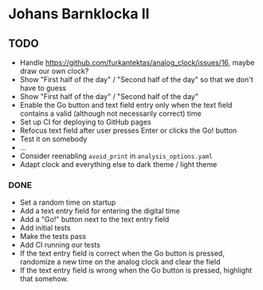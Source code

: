 # Johans Barnklocka II

## TODO
* Handle <https://github.com/furkantektas/analog_clock/issues/16>, maybe draw
  our own clock?
* Show "First half of the day" / "Second half of the day" so that we don't have
  to guess
* Show "First half of the day" / "Second half of the day"
* Enable the Go button and text field entry only when the text field contains a
  valid (although not necessarily correct) time
* Set up CI for deploying to GitHub pages
* Refocus text field after user presses Enter or clicks the Go! button
* Test it on somebody
* ...
* Consider reenabling `avoid_print` in `analysis_options.yaml`
* Adapt clock and everything else to dark theme / light theme

### DONE
* Set a random time on startup
* Add a text entry field for entering the digital time
* Add a "Go!" button next to the text entry field
* Add initial tests
* Make the tests pass
* Add CI running our tests
* If the text entry field is correct when the Go button is pressed, randomize a
  new time on the analog clock and clear the field
* If the text entry field is wrong when the Go button is pressed, highlight that
  somehow.
